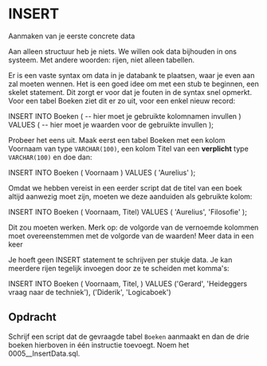# INSERT

Aanmaken van je eerste concrete data

Aan alleen structuur heb je niets. We willen ook data bijhouden in ons systeem. Met andere woorden: rijen, niet alleen tabellen.

Er is een vaste syntax om data in je databank te plaatsen, waar je even aan zal moeten wennen. Het is een goed idee om met een stub te beginnen, een skelet statement. Dit zorgt er voor dat je fouten in de syntax snel opmerkt. Voor een tabel Boeken ziet dit er zo uit, voor een enkel nieuw record:

INSERT INTO Boeken (
-- hier moet je gebruikte kolomnamen invullen
)
VALUES (
-- hier moet je waarden voor de gebruikte invullen
);

Probeer het eens uit. Maak eerst een tabel Boeken met een kolom Voornaam van type `VARCHAR(100)`, een kolom Titel van een **verplicht** type `VARCHAR(100)` en doe dan:

INSERT INTO Boeken (
Voornaam
)
VALUES (
'Aurelius'
);

Omdat we hebben vereist in een eerder script dat de titel van een boek altijd aanwezig moet zijn, moeten we deze aanduiden als gebruikte kolom:

INSERT INTO Boeken (
Voornaam,
Titel)
VALUES (
'Aurelius',
'Filosofie'
);

Dit zou moeten werken. Merk op: de volgorde van de vernoemde kolommen moet overeenstemmen met de volgorde van de waarden!
Meer data in een keer

Je hoeft geen INSERT statement te schrijven per stukje data. Je kan meerdere rijen tegelijk invoegen door ze te scheiden met komma's:

INSERT INTO Boeken (
   Voornaam,
   Titel,
)
VALUES
('Gerard', 'Heideggers vraag naar de techniek'),
('Diderik', 'Logicaboek')

## Opdracht
Schrijf een script dat de gevraagde tabel `Boeken` aanmaakt en dan de drie boeken hierboven in één instructie toevoegt. Noem het 0005\_\_InsertData.sql.
